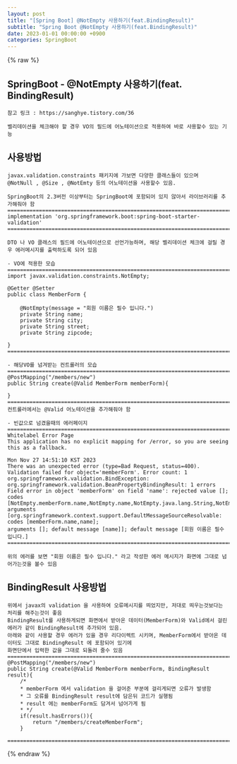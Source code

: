 ```yaml
---
layout: post
title: "[Spring Boot] @NotEmpty 사용하기(feat.BindingResult)"
subtitle: "Spring Boot @NotEmpty 사용하기(feat.BindingResult)"
date: 2023-01-01 00:00:00 +0900
categories: SpringBoot
---
```

{% raw %}
## SpringBoot - @NotEmpty 사용하기(feat. BindingResult)  
	참고 링크 : https://sanghye.tistory.com/36  
  
	벨리데이션을 체크해야 할 경우 VO의 필드에 어노테이션으로 적용하여 바로 사용할수 있는 기능  
  
## 사용방법  
	javax.validation.constraints 패키지에 가보면 다양한 클래스들이 있으며  
	@NotNull , @Size , @NotEmty 등의 어노테이션을 사용할수 있음.  
  
	SpringBoot의 2.3버전 이상부터는 SpringBoot에 포함되어 있지 않아서 라이브러리를 추가해줘야 함  
	==========================================================================  
	implementation 'org.springframework.boot:spring-boot-starter-validation'  
	==========================================================================  
  
	DTO 나 VO 클래스의 필드에 어노테이션으로 선언가능하며, 해당 벨리데이션 체크에 걸릴 경우 에러메시지를 출력하도록 되어 있음  
  
	- VO에 적용한 모습  
	==========================================================================  
	import javax.validation.constraints.NotEmpty;  
  
	@Getter @Setter  
	public class MemberForm {  
  
		@NotEmpty(message = "회원 이름은 필수 입니다.")  
		private String name;  
		private String city;  
		private String street;  
		private String zipcode;  
  
	}  
	==========================================================================  
  
	- 해당VO를 넘겨받는 컨트롤러의 모습  
	==========================================================================  
    @PostMapping("/members/new")  
    public String create(@Valid MemberForm memberForm){  
  
	}  
	==========================================================================  
	컨트롤러에서는 @Valid 어노테이션을 추가해줘야 함  
  
	- 빈값으로 넘겼을때의 에러페이지  
	==========================================================================  
	Whitelabel Error Page  
	This application has no explicit mapping for /error, so you are seeing this as a fallback.  
  
	Mon Nov 27 14:51:10 KST 2023  
	There was an unexpected error (type=Bad Request, status=400).  
	Validation failed for object='memberForm'. Error count: 1  
	org.springframework.validation.BindException: org.springframework.validation.BeanPropertyBindingResult: 1 errors  
	Field error in object 'memberForm' on field 'name': rejected value [];  
	codes [NotEmpty.memberForm.name,NotEmpty.name,NotEmpty.java.lang.String,NotEmpty];  
	arguments [org.springframework.context.support.DefaultMessageSourceResolvable: codes [memberForm.name,name];  
	arguments []; default message [name]]; default message [회원 이름은 필수 입니다.]  
	==========================================================================  
  
	위의 에러를 보면 "회원 이름은 필수 입니다." 라고 작성한 에러 메시지가 화면에 그대로 넘어가는것을 볼수 있음  
  
## BindingResult 사용방법  
	위에서 javax의 validation 을 사용하여 오류메시지를 띄었지만, 저대로 띄우는것보다는 처리를 해주는것이 좋음  
	BindingResult를 사용하게되면 화면에서 받아온 데이터(MemberForm)와 Valid에서 걸린 에러가 같이 BindingResult에 추가되어 있음.  
	아래와 같이 사용할 경우 에러가 있을 경우 리다이렉트 시키며, MemberForm에서 받아온 데이터도 그대로 BindingResult 에 포함되어 있기에  
	화면단에서 입력한 값을 그대로 되돌려 줄수 있음  
	==========================================================================  
    @PostMapping("/members/new")  
    public String create(@Valid MemberForm memberForm, BindingResult result){  
        /*  
        * memberForm 에서 validation 을 걸어준 부분에 걸리게되면 오류가 발생함  
        * 그 오류를 BindingResult result에 담은뒤 코드가 실행됨  
        * result 에는 memberForm도 담겨서 넘어가게 됨  
        * */  
        if(result.hasErrors()){  
            return "/members/createMemberForm";  
        }  
  
	==========================================================================  

{% endraw %}
